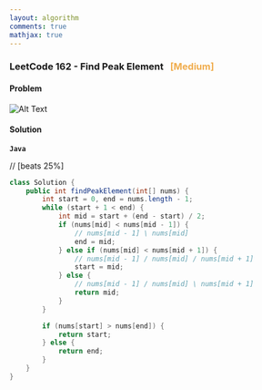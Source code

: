 ```yaml
---
layout: algorithm
comments: true
mathjax: true
---
```


### LeetCode 162 - Find Peak Element &nbsp; <span style="color:#F0AD4E;">[Medium]</span>

#### Problem

![Alt Text]({{site.baseurl}}/algorithms/leetcode/images/leetcode162.png)


#### Solution

**`Java`**

// [beats 25%]
```java
class Solution {
    public int findPeakElement(int[] nums) {
        int start = 0, end = nums.length - 1;
        while (start + 1 < end) {
            int mid = start + (end - start) / 2;
            if (nums[mid] < nums[mid - 1]) {
                // nums[mid - 1] \ nums[mid]
                end = mid;
            } else if (nums[mid] < nums[mid + 1]) {
                // nums[mid - 1] / nums[mid] / nums[mid + 1]
                start = mid;
            } else {
                // nums[mid - 1] / nums[mid] \ nums[mid + 1]
                return mid;
            }
        }

        if (nums[start] > nums[end]) {
            return start;
        } else {
            return end;
        }
    }
}
```

<br><br>
